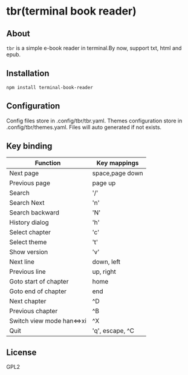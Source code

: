 # tbr(terminal book reader)

## About

`tbr` is a simple e-book reader in terminal.By now, support txt, html and epub.

## Installation

    npm install terminal-book-reader

## Configuration

Config files store in .config/tbr/tbr.yaml. Themes configuration store in .config/tbr/themes.yaml. Files will auto generated if not exists.

## Key binding

| Function                  | Key mappings        |
| ------------------------- | ------------------- |
| Next page                 | space,page down     |
| Previous page             | page up             |
| Search                    | '/'                 |
| Search Next               | 'n'                 |
| Search backward           | 'N'                 |
| History dialog            | 'h'                 |
| Select chapter            | 'c'                 |
| Select theme              | 't'                 |
| Show version              | 'v'                 |
| Next line                 | down, left          |
| Previous line             | up, right           |
| Goto start of chapter     | home                |
| Goto end of chapter       | end                 |
| Next chapter              | ^D                  |
| Previous chapter          | ^B                  |
| Switch view mode han<=>xi | ^X                  |
| Quit                      | 'q', escape, ^C     |

## License

GPL2
